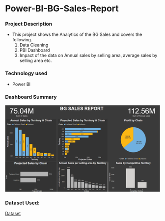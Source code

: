 # Power-BI-BG-Sales-Report

### Project Description
- This project shows the Analytics of the BG Sales and covers the following.
  1. Data Cleaning
  2. PBI Dashboard
  3. Impact of the data on Annual sales by selling area, average sales by selling area etc.

### Technology used
  - Power BI
  
### Dashboard Summary
![Dashboard image](https://github.com/GreatYisa/Power-BI-BG-Sales-Report/blob/main/Screenshot%202024-06-10%20210238.png)

### Dataset Used:
[Dataset](https://github.com/GreatYisa/Power-BI-BG-Sales-Report/blob/main/BG%20Sales%20Data%20(1).xlsx)
